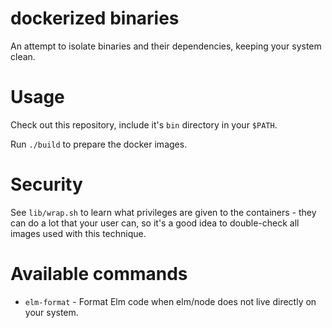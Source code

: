# dockerized binaries

An attempt to isolate binaries and their dependencies, keeping your system clean.

# Usage

Check out this repository, include it's `bin` directory in your `$PATH`.

Run `./build` to prepare the docker images.

# Security

See `lib/wrap.sh` to learn what privileges are given to the containers - they can do a lot that your user can, so it's a good idea to double-check all images used with this technique.

# Available commands

* `elm-format` - Format Elm code when elm/node does not live directly on your system.
